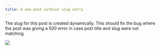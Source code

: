 ```yaml
---
title: A new post without slug entry
---
```

The slug for this post is created dynamically. This should fix the bug where the post was giving a 500 error in case post title and slug were not matching

![](/uploads/69b5c49a-b9dd-49ed-a7a6-7d7474ae0291.png)